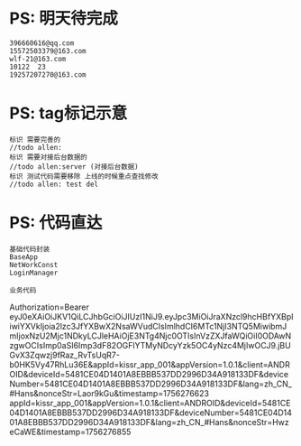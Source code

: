 
# PS: 明天待完成

    396660616@qq.com
    15572503379@163.com
    wlf-21@163.com
    10122  23
    19257207270@163.com



# PS: tag标记示意

    标识 需要完善的
    //todo allen:
    标识 需要对接后台数据的
    //todo allen:server (对接后台数据)
    标识 测试代码需要移除 上线的时候重点查找修改
    //todo allen: test del


# PS: 代码直达


    基础代码封装
    BaseApp
    NetWorkConst 
    LoginManager
    
    业务代码




Authorization=Bearer eyJ0eXAiOiJKV1QiLCJhbGciOiJIUzI1NiJ9.eyJpc3MiOiJraXNzcl9hcHBfYXBpIiwiYXVkIjoia2lzc3JfYXBwX2NsaWVudCIsImlhdCI6MTc1NjI3NTQ5MiwibmJmIjoxNzU2Mjc1NDkyLCJleHAiOjE3NTg4Njc0OTIsInVzZXJfaWQiOiI0ODAwNzgwOCIsImp0aSI6Imp3dF82OGFlYTMyNDcyYzk5OC4yNzc4MjIwOCJ9.jBUGvX3Zqwzj9fRaz_RvTsUqR7-b0HK5Vy47RhLu36E&appId=kissr_app_001&appVersion=1.0.1&client=ANDROID&deviceId=5481CE04D1401A8EBBB537DD2996D34A918133DF&deviceNumber=5481CE04D1401A8EBBB537DD2996D34A918133DF&lang=zh_CN_#Hans&nonceStr=Laor9kGu&timestamp=1756276623
appId=kissr_app_001&appVersion=1.0.1&client=ANDROID&deviceId=5481CE04D1401A8EBBB537DD2996D34A918133DF&deviceNumber=5481CE04D1401A8EBBB537DD2996D34A918133DF&lang=zh_CN_#Hans&nonceStr=HwzeCaWE&timestamp=1756276855




